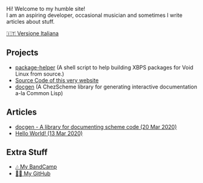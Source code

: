 Hi! Welcome to my humble site!  
I am an aspiring developer, occasional musician and sometimes I write articles
about stuff.

[🇮🇹 Versione Italiana](https://rc-05.github.io/index-it)

## Projects

* [package-helper](https://github.com/rc-05/package-helper)
(A shell script to help building XBPS packages
for Void Linux from source.)
* [Source Code of this very website](https://github.com/rc-05/rc-05.github.io)
* [docgen](https://github.com/rc-05/docgen)
(A ChezScheme library for generating interactive documentation a-la Common Lisp)

## Articles

* [docgen - A library for documenting scheme code (20 Mar 2020)](https://rc-05.github.io/articles/docgen)
* [Hello World! (13 Mar 2020)](https://rc-05.github.io/articles/hello-world)

## Extra Stuff

* [🎶 My BandCamp](https://rc-05.bandcamp.com)
* [👨‍💻 My GitHub](https://github.com/rc-05)
